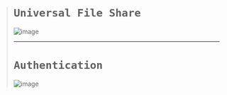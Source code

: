 ># `Universal File Share`
>
>![image](https://user-images.githubusercontent.com/50515418/233539871-2e97f9d5-d5f2-43c3-b610-f86f00d6b271.png)
>
> -------------------------
>
># `Authentication`
>
>![image](https://user-images.githubusercontent.com/50515418/233540393-ab3f456c-17a4-4825-a567-8f551f3953d8.png)
>
